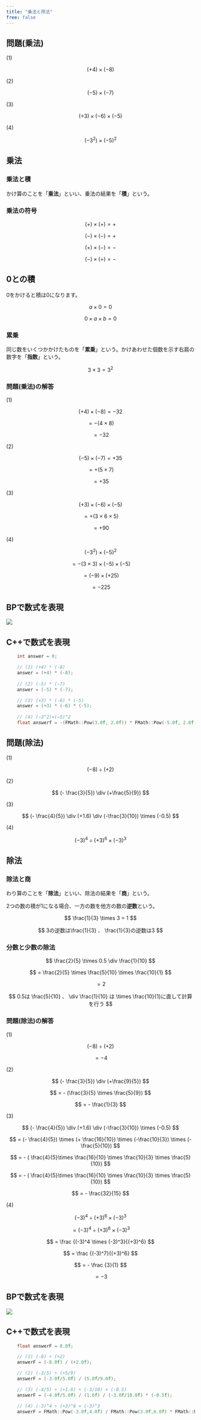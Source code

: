 ```yaml
---
title: "乗法と除法"
free: false
---
```



## 問題(乗法)

(1) 

$$
(+4) \times (-8)
$$

(2)

$$
(-5) \times (-7)
$$

(3)

$$
(+3) \times (-6) \times (-5)
$$

(4)

$$
(-3^2) \times (-5)^2
$$

## 乗法

### 乗法と積

かけ算のことを「**乗法**」といい、乗法の結果を「**積**」という。

### 乗法の符号

$$
(+) \times (+) = +
$$

$$
(-) \times (-) = +
$$

$$
(+) \times (-) = -
$$

$$
(-) \times (+) = -
$$

## 0との積

0をかけると積は0になります。

$$
  a \times 0 = 0
$$

$$
  0 \times a \times b = 0
$$


### 累乗

同じ数をいくつかかけたものを「**累乗**」という。かけあわせた個数を示す右肩の数字を「**指数**」という。

$$
3 \times 3 = 3^2
$$

### 問題(乗法)の解答

(1)

$$
  (+4) \times (-8) = -32
$$

$$
  = - (4 \times 8) 
$$

$$
  = -32
$$

(2)

$$
  (-5) \times (-7) = +35
$$

$$
  = + (5 \times 7)
$$

$$
  = +35
$$

(3)

$$
  (+3) \times (-6) \times (-5)
$$

$$
  = + (3 \times 6 \times 5)
$$

$$
  = +90
$$

(4)

$$
(-3^2) \times (-5)^2
$$

$$
  = - (3 \times 3) \times (-5) \times (-5)
$$

$$
  = (-9) \times (+25)
$$

$$
  = -225
$$

## BPで数式を表現

![](/images/books/book-ue5_mathematical_programming/chap_02_multiplicative_and_division/2022-07-17-10-41-55.png)

## C++で数式を表現

```cpp
	int answer = 0;

	// (1) (+4) * (-8)
	answer = (+4) * (-8);
	
	// (2) (-5) * (-7)
	answer = (-5) * (-7);

	// (3) (+3) * (-6) * (-5)
	answer = (+3) * (-6) * (-5);
	
	// (4) (−3^2)×(−5)^2
	float answerf = -(FMath::Pow(3.0f, 2.0f)) * FMath::Pow(-5.0f, 2.0f);
```


## 問題(除法)

(1)

$$
  (-8) \div (+2)
$$

(2)

$$
  (- \frac{3}{5}) \div (+\frac{5}{9})
$$

(3)

$$
  (- \frac{4}{5}) \div (+1.6) \div (-\frac{3}{10}) \times (-0.5)
$$

(4)

$$
  (-3)^4 \div (+3)^6 \times (-3)^3
$$

## 除法

### 除法と商

わり算のことを「**除法**」といい、除法の結果を「**商**」という。

2つの数の積が1になる場合、一方の数を他方の数の**逆数**という。

$$
  \frac{1}{3} \times 3 = 1
$$

$$
3の逆数は\frac{1}{3} 、 \frac{1}{3}の逆数は3
$$

### 分数と少数の除法

$$
  \frac{2}{5} \times 0.5 \div \frac{1}{10}
$$

$$
  = \frac{2}{5} \times \frac{5}{10} \times \frac{10}{1}
$$

$$
  = 2
$$

$$
0.5は \frac{5}{10}  、 \div \frac{1}{10} は \times \frac{10}{1}に直して計算を行う
$$

###  問題(除法)の解答

(1)

$$
  (-8) \div (+2)
$$

$$
  = -4
$$

(2)

$$
  (- \frac{3}{5}) \div (+\frac{9}{5})
$$

$$
 = - (\frac{3}{5} \times \frac{5}{9})
$$

$$
 = - \frac{1}{3}
$$

(3)

$$
  (- \frac{4}{5}) \div (+1.6) \div (-\frac{3}{10}) \times (-0.5)
$$

$$
  = (- \frac{4}{5}) \times (+ \frac{16}{10}) \times (-\frac{10}{3}) \times (- \frac{5}{10})
$$

$$
  = - ( \frac{4}{5}\times \frac{16}{10} \times \frac{10}{3} \times \frac{5}{10})
$$

$$
  = - ( \frac{4}{5}\times \frac{16}{10} \times \frac{10}{3} \times \frac{5}{10})
$$

$$
  = - \frac{32}{15}
$$


(4)

$$
  (-3)^4 \div (+3)^6 \times (-3)^3
$$

$$
  = (-3)^4 \div (+3)^6 \times (-3)^3
$$

$$
  = \frac {(-3)^4 \times (-3)^3}{(+3)^6}
$$

$$
  = \frac {(-3)^7}{(+3)^6}
$$

$$
  = - \frac {3}{1}
$$

$$
  = -3
$$

## BPで数式を表現

![](/images/books/book-ue5_mathematical_programming/chap_02_multiplicative_and_division/2022-07-17-10-55-51.png)

## C++で数式を表現

```cpp
	float answerF = 0.0f;

	// (1) (-8) ÷ (+2)
	answerF = (-8.0f) / (+2.0f);

	// (2) (-3/5) ÷ (+5/9)
	answerF = (-3.0f/5.0f) / (5.0f/9.0f);

	// (3) (-4/5) ÷ (+1.6) ÷ (-3/10) × (-0.5)
	answerF = (-4.0f/5.0f) / (1.6f) / (-3.0f/10.0f) * (-0.5f);

	// (4) (-3)^4 ÷ (+3)^6 × (-3)^3
	answerF = FMath::Pow(-3.0f,4.0f) / FMath::Pow(3.0f,6.0f) * FMath::Pow(-3.0f, 3.0f);

```